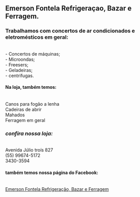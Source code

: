 <!doctype html>
 <html>
   <body>
    <p><h2><strong>Emerson Fontela Refrigeraçao, Bazar e Ferragem.</strong></h2></p>
    <p><h3>Trabalhamos com concertos de ar condicionados e eletromésticos em geral:</h3><br>
    - Concertos de máquinas;<br>
    - Microondas;<br>
    - Freesers;<br>
    - Geladeiras;<br>
    - centrifugas.
    <h4>Na loja, também temos:</h4><br>
    Canos para fogão a lenha<br>
    Cadeiras de abrir<br>
    Mahados<br>
    Ferragem em geral<br>
    <strong><em><h3>confira nossa loja:</h3></em></strong><br>
     Avenida Júlio troís 827<br>
     (55) 99674-5172<br>
     3430-3594<br>
     <h4>também temos nossa página do Facebook:</h4><br>
      <a href="https://www.facebook.com/emersonlfontela.18">Emerson Fontela Refrigeração, Bazar e Ferragem</a>
      </p>
   </body>
     </html>
